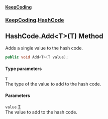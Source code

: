 #### [KeepCoding](index.md 'index')
### [KeepCoding](KeepCoding.md 'KeepCoding').[HashCode](HashCode.md 'KeepCoding.HashCode')
## HashCode.Add&lt;T&gt;(T) Method
Adds a single value to the hash code.  
```csharp
public void Add<T>(T value);
```
#### Type parameters
<a name='KeepCoding.HashCode.Add.T.(T).T'></a>
`T`  
The type of the value to add to the hash code.
  
#### Parameters
<a name='KeepCoding.HashCode.Add.T.(T).value'></a>
`value` [T](HashCode.Add.yf+k1MfqiUfUrmQ17.OyhQ.md#KeepCoding.HashCode.Add.T.(T).T 'KeepCoding.HashCode.Add&lt;T&gt;(T).T')  
The value to add to the hash code.
  
